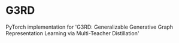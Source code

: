 # G3RD
PyTorch implementation for 'G3RD: Generalizable Generative Graph Representation Learning via Multi-Teacher Distillation'
